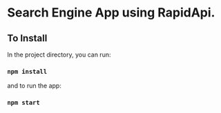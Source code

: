# Search Engine App using RapidApi.

## To Install

In the project directory, you can run:

### `npm install`

and to run the app:

### `npm start`
